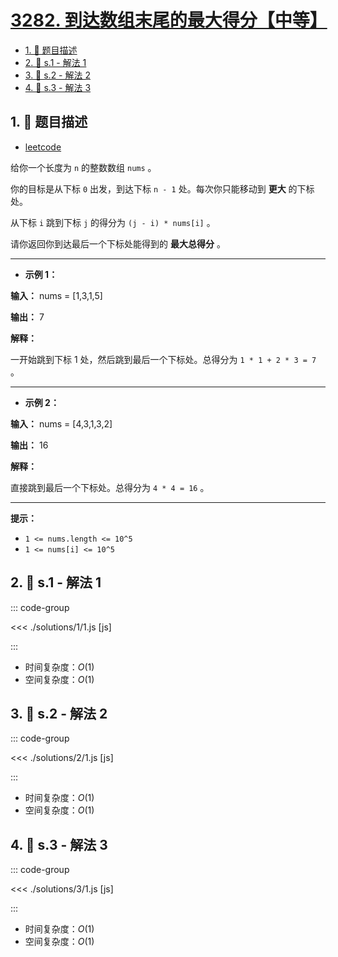 # [3282. 到达数组末尾的最大得分【中等】](https://github.com/tnotesjs/TNotes.leetcode/tree/main/notes/3282.%20%E5%88%B0%E8%BE%BE%E6%95%B0%E7%BB%84%E6%9C%AB%E5%B0%BE%E7%9A%84%E6%9C%80%E5%A4%A7%E5%BE%97%E5%88%86%E3%80%90%E4%B8%AD%E7%AD%89%E3%80%91)

<!-- region:toc -->

- [1. 📝 题目描述](#1--题目描述)
- [2. 🎯 s.1 - 解法 1](#2--s1---解法-1)
- [3. 🎯 s.2 - 解法 2](#3--s2---解法-2)
- [4. 🎯 s.3 - 解法 3](#4--s3---解法-3)

<!-- endregion:toc -->

## 1. 📝 题目描述

- [leetcode](https://leetcode.cn/problems/reach-end-of-array-with-max-score/)

给你一个长度为 `n` 的整数数组 `nums` 。

你的目标是从下标 `0` 出发，到达下标 `n - 1` 处。每次你只能移动到 **更大** 的下标处。

从下标 `i` 跳到下标 `j` 的得分为 `(j - i) * nums[i]` 。

请你返回你到达最后一个下标处能得到的 **最大总得分** 。

---

- **示例 1：**

**输入：** nums = [1,3,1,5]

**输出：** 7

**解释：**

一开始跳到下标 1 处，然后跳到最后一个下标处。总得分为 `1 * 1 + 2 * 3 = 7` 。

---

- **示例 2：**

**输入：** nums = [4,3,1,3,2]

**输出：** 16

**解释：**

直接跳到最后一个下标处。总得分为 `4 * 4 = 16` 。

---

**提示：**

- `1 <= nums.length <= 10^5`
- `1 <= nums[i] <= 10^5`

## 2. 🎯 s.1 - 解法 1

::: code-group

<<< ./solutions/1/1.js [js]

:::

- 时间复杂度：$O(1)$
- 空间复杂度：$O(1)$

## 3. 🎯 s.2 - 解法 2

::: code-group

<<< ./solutions/2/1.js [js]

:::

- 时间复杂度：$O(1)$
- 空间复杂度：$O(1)$

## 4. 🎯 s.3 - 解法 3

::: code-group

<<< ./solutions/3/1.js [js]

:::

- 时间复杂度：$O(1)$
- 空间复杂度：$O(1)$
